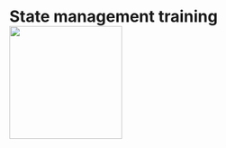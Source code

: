 # State management training <img src="https://assets.themuse.com/uploaded/companies/1529/small_logo.png?v=None" width="200" align="left" />


